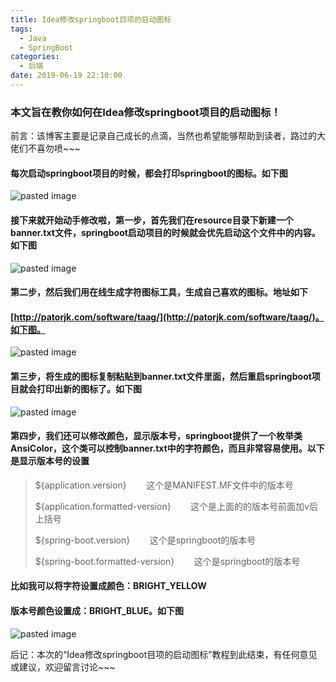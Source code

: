 ```yaml
---
title: Idea修改springboot目项的启动图标
tags:
  - Java
  - SpringBoot
categories:
  - 后端
date: 2019-06-19 22:10:00
---
```

### 本文旨在教你如何在Idea修改springboot项目的启动图标！

前言：该博客主要是记录自己成长的点滴，当然也希望能够帮助到读者，路过的大佬们不喜勿喷~~~
<!-- more -->
#### 每次启动springboot项目的时候，都会打印springboot的图标。如下图

![pasted image](/images/pasted-10.png)

#### 接下来就开始动手修改啦，第一步，首先我们在resource目录下新建一个banner.txt文件，springboot启动项目的时候就会优先启动这个文件中的内容。如下图

![pasted image](/images/pasted-11.png)

#### 第二步，然后我们用在线生成字符图标工具，生成自己喜欢的图标。地址如下

#### [http://patorjk.com/software/taag/](http://patorjk.com/software/taag/)。如下图。

![pasted image](/images/pasted-12.png)

#### 第三步，将生成的图标复制粘贴到banner.txt文件里面，然后重启springboot项目就会打印出新的图标了。如下图

![pasted image](/images/pasted-13.png)

#### 第四步，我们还可以修改颜色，显示版本号，springboot提供了一个枚举类AnsiColor，这个类可以控制banner.txt中的字符颜色，而且非常容易使用。以下是显示版本号的设置

> ${application.version}        这个是MANIFEST.MF文件中的版本号
> 
> ${application.formatted-version}        这个是上面的的版本号前面加v后上括号 
> 
> ${spring-boot.version}        这个是springboot的版本号 
> 
> ${spring-boot.formatted-version}        这个是springboot的版本号

#### 比如我可以将字符设置成颜色：BRIGHT_YELLOW 

#### 版本号颜色设置成：BRIGHT_BLUE。如下图

![pasted image](/images/pasted-14.png)

后记：本次的“Idea修改springboot目项的启动图标”教程到此结束，有任何意见或建议，欢迎留言讨论~~~